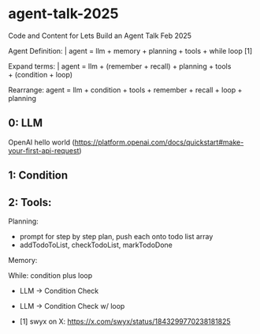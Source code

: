 # agent-talk-2025
Code and Content for Lets Build an Agent Talk Feb 2025


Agent Definition:
    | agent = llm + memory + planning + tools + while loop [1]

Expand terms:
    | agent = llm + (remember + recall) + planning + tools + (condition + loop)

Rearrange:
agent = llm + condition + tools + remember + recall + loop + planning


## 0: LLM
OpenAI hello world (https://platform.openai.com/docs/quickstart#make-your-first-api-request)


## 1: Condition



## 2: Tools:

Planning:
- prompt for step by step plan, push each onto todo list array
- addTodoToList, checkTodoList, markTodoDone

Memory:

While: condition plus loop
- LLM -> Condition Check
- LLM -> Condition Check w/ loop

- [1] swyx on X: https://x.com/swyx/status/1843299770238181825